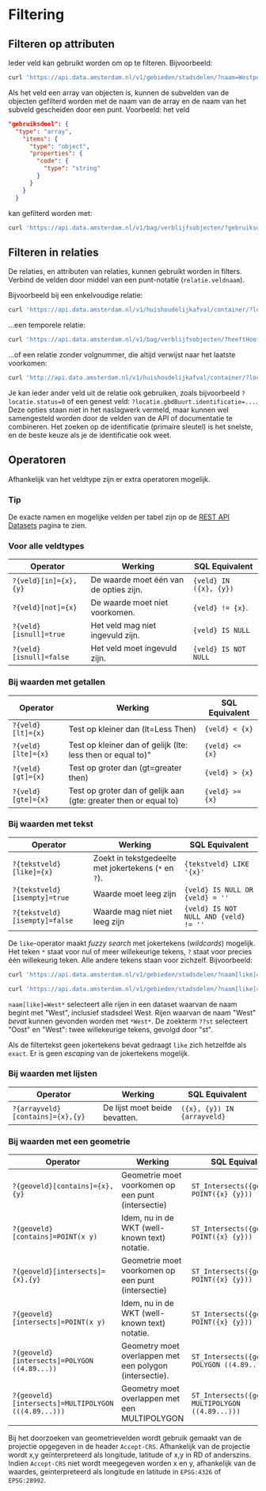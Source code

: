 # Filtering

## Filteren op attributen

Ieder veld kan gebruikt worden om op te filteren. Bijvoorbeeld:

``` bash
curl 'https://api.data.amsterdam.nl/v1/gebieden/stadsdelen/?naam=Westpoort'
```

Als het veld een array van objecten is, kunnen de subvelden van de
objecten gefilterd worden met de naam van de array en de naam van het
subveld gescheiden door een punt. Voorbeeld: het veld

``` json
"gebruiksdoel": {
  "type": "array",
    "items": {
      "type": "object",
      "properties": {
        "code": {
          "type": "string"
        }
      }
    }
  }
```

kan gefilterd worden met:

``` bash
curl 'https://api.data.amsterdam.nl/v1/bag/verblijfsobjecten/?gebruiksdoel.code=1'
```

## Filteren in relaties

De relaties, en attributen van relaties, kunnen gebruikt worden in
filters. Verbind de velden door middel van een punt-notatie
(`relatie.veldnaam`).

Bijvoorbeeld bij een enkelvoudige relatie:

``` bash
curl 'https://api.data.amsterdam.nl/v1/huishoudelijkafval/container/?locatie.id=10009'
```

...een temporele relatie:

``` bash
curl 'https://api.data.amsterdam.nl/v1/bag/verblijfsobjecten/?heeftHoofdadres.identificatie=0363200000006110&heeftHoofdadres.volgnummer=1'
```

...of een relatie zonder volgnummer, die altijd verwijst naar het
laatste voorkomen:

``` bash
curl 'http://api.data.amsterdam.nl/v1/huishoudelijkafval/container/?locatie.gbdBuurt.identificatie=03630000000770'
```

Je kan ieder ander veld uit de relatie ook gebruiken, zoals bijvoorbeeld
`?locatie.status=0` of een genest veld:
`?locatie.gbdBuurt.identificatie=...`. Deze opties staan niet in het
naslagwerk vermeld, maar kunnen wel samengesteld worden door de velden
van de API of documentatie te combineren. Het zoeken op de identificatie
(primaire sleutel) is het snelste, en de beste keuze als je de
identificatie ook weet.

## Operatoren

Afhankelijk van het veldtype zijn er extra operatoren mogelijk.

<aside class="tip">
<h3 class="title">Tip</h3>

De exacte namen en mogelijke velden per tabel zijn op
de <a href="/v1/docs/">REST API Datasets</a> pagina te zien.
</aside>

### Voor alle veldtypes

| Operator                | Werking                                | SQL Equivalent         |
| ----------------------- | -------------------------------------- | ---------------------- |
| `?{veld}[in]={x},{y}`   | De waarde moet één van de opties zijn. | `{veld} IN ({x}, {y})` |
| `?{veld}[not]={x}`      | De waarde moet niet voorkomen.         | `{veld} != {x}`.       |
| `?{veld}[isnull]=true`  | Het veld mag niet ingevuld zijn.       | `{veld} IS NULL`       |
| `?{veld}[isnull]=false` | Het veld moet ingevuld zijn.           | `{veld} IS NOT NULL`   |

### Bij waarden met getallen

| Operator           | Werking                                                          | SQL Equivalent  |
| ------------------ | ---------------------------------------------------------------- | --------------- |
| `?{veld}[lt]={x}`  | Test op kleiner dan (lt=Less Then)                               | `{veld} < {x}`  |
| `?{veld}[lte]={x}` | Test op kleiner dan of gelijk (lte: less then or equal to)"      | `{veld} <= {x}` |
| `?{veld}[gt]={x}`  | Test op groter dan (gt=greater then)                             | `{veld} > {x}`  |
| `?{veld}[gte]={x}` | Test op groter dan of gelijk aan (gte: greater then or equal to) | `{veld} >= {x}` |

### Bij waarden met tekst

| Operator                      | Werking                                              | SQL Equivalent                        |
| ----------------------------- | ---------------------------------------------------- | ------------------------------------- |
| `?{tekstveld}[like]={x}`      | Zoekt in tekstgedeelte met jokertekens (`*` en `?`). | `{tekstveld} LIKE '{x}'`              |
| `?{tekstveld}[isempty]=true`  | Waarde moet leeg zijn                                | `{veld} IS NULL OR {veld} = ''`       |
| `?{tekstveld}[isempty]=false` | Waarde mag niet niet leeg zijn                       | `{veld} IS NOT NULL AND {veld} != ''` |

De `like`-operator maakt *fuzzy search* met jokertekens (*wildcards*)
mogelijk. Het teken `*` staat voor nul of meer willekeurige tekens, `?`
staat voor precies één willekeurig teken. Alle andere tekens staan voor
zichzelf. Bijvoorbeeld:

``` bash
curl 'https://api.data.amsterdam.nl/v1/gebieden/stadsdelen/?naam[like]=West*'

curl 'https://api.data.amsterdam.nl/v1/gebieden/stadsdelen/?naam[like]=??st'
```

`naam[like]=West*` selecteert alle rijen in een dataset waarvan de naam
begint met "West", inclusief stadsdeel West. Rijen waarvan de naam
"West" *bevat* kunnen gevonden worden met `*West*`. De zoekterm `??st`
selecteert "Oost" en "West": twee willekeurige tekens, gevolgd door
"st".

Als de filtertekst geen jokertekens bevat gedraagt `like` zich hetzelfde
als `exact`. Er is geen *escaping* van de jokertekens mogelijk.

### Bij waarden met lijsten

| Operator                         | Werking                       | SQL Equivalent              |
| -------------------------------- | ----------------------------- | --------------------------- |
| `?{arrayveld}[contains]={x},{y}` | De lijst moet beide bevatten. | `({x}, {y}) IN {arrayveld}` |

### Bij waarden met een geometrie

| Operator                                            | Werking                                                | SQL Equivalent                                       |
| --------------------------------------------------- | ------------------------------------------------------ | -----------------------------------------------------|
| `?{geoveld}[contains]={x},{y}`                      | Geometrie moet voorkomen op een punt (intersectie)     | `ST_Intersects({geoveld}, POINT({x} {y}))`           |
| `?{geoveld}[contains]=POINT(x y)`                   | Idem, nu in de WKT (well-known text) notatie.          | `ST_Intersects({geoveld}, POINT({x} {y}))`           |
| `?{geoveld}[intersects]={x},{y}`                    | Geometrie moet voorkomen op een punt (intersectie)     | `ST_Intersects({geoveld}, POINT({x} {y}))`           |
| `?{geoveld}[intersects]=POINT(x y)`                 | Idem, nu in de WKT (well-known text) notatie.          | `ST_Intersects({geoveld}, POINT({x} {y}))`           |
| `?{geoveld}[intersects]=POLYGON ((4.89...))`        | Geometry moet overlappen met een polygon (intersectie).| `ST_Intersects({geoveld}, POLYGON ((4.89...)))`      |
| `?{geoveld}[intersects]=MULTIPOLYGON (((4.89...)))` | Geometry moet overlappen met een MULTIPOLYGON          | `ST_Intersects({geoveld}, MULTIPOLYGON ((4.89...)))` |

Bij het doorzoeken van geometrievelden wordt gebruik gemaakt van de
projectie opgegeven in de header `Accept-CRS`. Afhankelijk van de
projectie wordt x,y geïnterpreteerd als longitude, latitude of x,y in RD
of anderszins. Indien `Accept-CRS` niet wordt meegegeven worden x en y,
afhankelijk van de waardes, geinterpreteerd als longitude en latitude in
`EPSG:4326` of `EPSG:28992`.

